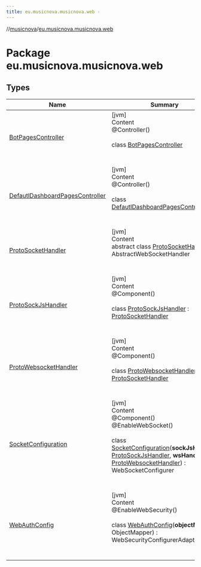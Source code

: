 ```yaml
---
title: eu.musicnova.musicnova.web -
---
```

//[musicnova](../index.md)/[eu.musicnova.musicnova.web](index.md)



# Package eu.musicnova.musicnova.web  


## Types  
  
|  Name|  Summary| 
|---|---|
| <a name="eu.musicnova.musicnova.web/BotPagesController///PointingToDeclaration/"></a>[BotPagesController](-bot-pages-controller/index.md)| <a name="eu.musicnova.musicnova.web/BotPagesController///PointingToDeclaration/"></a>[jvm]  <br>Content  <br>@Controller()  <br>  <br>class [BotPagesController](-bot-pages-controller/index.md)  <br><br><br>
| <a name="eu.musicnova.musicnova.web/DefautlDashboardPagesController///PointingToDeclaration/"></a>[DefautlDashboardPagesController](-defautl-dashboard-pages-controller/index.md)| <a name="eu.musicnova.musicnova.web/DefautlDashboardPagesController///PointingToDeclaration/"></a>[jvm]  <br>Content  <br>@Controller()  <br>  <br>class [DefautlDashboardPagesController](-defautl-dashboard-pages-controller/index.md)  <br><br><br>
| <a name="eu.musicnova.musicnova.web/ProtoSocketHandler///PointingToDeclaration/"></a>[ProtoSocketHandler](-proto-socket-handler/index.md)| <a name="eu.musicnova.musicnova.web/ProtoSocketHandler///PointingToDeclaration/"></a>[jvm]  <br>Content  <br>abstract class [ProtoSocketHandler](-proto-socket-handler/index.md) : AbstractWebSocketHandler  <br><br><br>
| <a name="eu.musicnova.musicnova.web/ProtoSockJsHandler///PointingToDeclaration/"></a>[ProtoSockJsHandler](-proto-sock-js-handler/index.md)| <a name="eu.musicnova.musicnova.web/ProtoSockJsHandler///PointingToDeclaration/"></a>[jvm]  <br>Content  <br>@Component()  <br>  <br>class [ProtoSockJsHandler](-proto-sock-js-handler/index.md) : [ProtoSocketHandler](-proto-socket-handler/index.md)  <br><br><br>
| <a name="eu.musicnova.musicnova.web/ProtoWebsocketHandler///PointingToDeclaration/"></a>[ProtoWebsocketHandler](-proto-websocket-handler/index.md)| <a name="eu.musicnova.musicnova.web/ProtoWebsocketHandler///PointingToDeclaration/"></a>[jvm]  <br>Content  <br>@Component()  <br>  <br>class [ProtoWebsocketHandler](-proto-websocket-handler/index.md) : [ProtoSocketHandler](-proto-socket-handler/index.md)  <br><br><br>
| <a name="eu.musicnova.musicnova.web/SocketConfiguration///PointingToDeclaration/"></a>[SocketConfiguration](-socket-configuration/index.md)| <a name="eu.musicnova.musicnova.web/SocketConfiguration///PointingToDeclaration/"></a>[jvm]  <br>Content  <br>@Component()  <br>@EnableWebSocket()  <br>  <br>class [SocketConfiguration](-socket-configuration/index.md)(**sockJsHandler**: [ProtoSockJsHandler](-proto-sock-js-handler/index.md), **wsHandler**: [ProtoWebsocketHandler](-proto-websocket-handler/index.md)) : WebSocketConfigurer  <br><br><br>
| <a name="eu.musicnova.musicnova.web/WebAuthConfig///PointingToDeclaration/"></a>[WebAuthConfig](-web-auth-config/index.md)| <a name="eu.musicnova.musicnova.web/WebAuthConfig///PointingToDeclaration/"></a>[jvm]  <br>Content  <br>@EnableWebSecurity()  <br>  <br>class [WebAuthConfig](-web-auth-config/index.md)(**objectMapper**: ObjectMapper) : WebSecurityConfigurerAdapter  <br><br><br>

